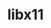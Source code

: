 ---
title: "libx11"
layout: cache
categories: [package, develop-2024-02-04]
meta: {"versions": ["1.8.7"], "compilers": ["gcc@=11.1.0", "gcc@=11.4.0", "gcc@=7.3.1", "gcc@=9.4.0"], "oss": ["amzn2", "ubuntu20.04", "ubuntu22.04"], "platforms": ["linux"], "targets": ["aarch64", "neoverse_n1", "neoverse_v1", "neoverse_v2", "ppc64le", "x86_64_v3"], "stacks": ["aws-isc", "aws-isc-aarch64", "data-vis-sdk", "e4s", "e4s-neoverse-v2", "e4s-neoverse_v1", "e4s-power", "e4s-rocm-external", "ml-linux-x86_64-rocm", "root"], "num_specs": 11, "num_specs_by_stack": {"root": 11, "aws-isc-aarch64": 2, "aws-isc": 1, "e4s-neoverse_v1": 1, "e4s-power": 1, "data-vis-sdk": 2, "e4s": 2, "e4s-rocm-external": 1, "e4s-neoverse-v2": 1, "ml-linux-x86_64-rocm": 1}}
spec_details: [{"hash": "iwn6nsm4duilfhjxg6vwhokz6yk3i4gw", "compiler": "gcc@=7.3.1", "versions": ["1.8.7"], "os": "amzn2", "platform": "linux", "target": "aarch64", "variants": ["build_system=autotools"], "stacks": ["root", "aws-isc-aarch64"], "size": "-", "tarball": "https://binaries.spack.io/develop-2024-02-04/build_cache/linux-amzn2-aarch64/gcc-7.3.1/libx11-1.8.7/linux-amzn2-aarch64-gcc-7.3.1-libx11-1.8.7-iwn6nsm4duilfhjxg6vwhokz6yk3i4gw.spack"}, {"hash": "yybxvjgdmlpizkvc3qftmgnswzr6wwve", "compiler": "gcc@=7.3.1", "versions": ["1.8.7"], "os": "amzn2", "platform": "linux", "target": "neoverse_n1", "variants": ["build_system=autotools"], "stacks": ["root", "aws-isc-aarch64"], "size": "-", "tarball": "https://binaries.spack.io/develop-2024-02-04/build_cache/linux-amzn2-neoverse_n1/gcc-7.3.1/libx11-1.8.7/linux-amzn2-neoverse_n1-gcc-7.3.1-libx11-1.8.7-yybxvjgdmlpizkvc3qftmgnswzr6wwve.spack"}, {"hash": "67rxz4z23r2fjza4qgl6j4pc2db5ew7y", "compiler": "gcc@=7.3.1", "versions": ["1.8.7"], "os": "amzn2", "platform": "linux", "target": "x86_64_v3", "variants": ["build_system=autotools"], "stacks": ["root", "aws-isc"], "size": "-", "tarball": "https://binaries.spack.io/develop-2024-02-04/build_cache/linux-amzn2-x86_64_v3/gcc-7.3.1/libx11-1.8.7/linux-amzn2-x86_64_v3-gcc-7.3.1-libx11-1.8.7-67rxz4z23r2fjza4qgl6j4pc2db5ew7y.spack"}, {"hash": "vd72cfcyhmbk4h6qikkupjqibb6wtrnu", "compiler": "gcc@=11.4.0", "versions": ["1.8.7"], "os": "ubuntu20.04", "platform": "linux", "target": "neoverse_v1", "variants": ["build_system=autotools"], "stacks": ["root", "e4s-neoverse_v1"], "size": "-", "tarball": "https://binaries.spack.io/develop-2024-02-04/build_cache/linux-ubuntu20.04-neoverse_v1/gcc-11.4.0/libx11-1.8.7/linux-ubuntu20.04-neoverse_v1-gcc-11.4.0-libx11-1.8.7-vd72cfcyhmbk4h6qikkupjqibb6wtrnu.spack"}, {"hash": "3yl3jarjtyuwamfobdro3fipet2dzs4l", "compiler": "gcc@=9.4.0", "versions": ["1.8.7"], "os": "ubuntu20.04", "platform": "linux", "target": "ppc64le", "variants": ["build_system=autotools"], "stacks": ["root", "e4s-power"], "size": "-", "tarball": "https://binaries.spack.io/develop-2024-02-04/build_cache/linux-ubuntu20.04-ppc64le/gcc-9.4.0/libx11-1.8.7/linux-ubuntu20.04-ppc64le-gcc-9.4.0-libx11-1.8.7-3yl3jarjtyuwamfobdro3fipet2dzs4l.spack"}, {"hash": "4223hvtqgbvfplush4zg2e77fjs7pvtj", "compiler": "gcc@=11.1.0", "versions": ["1.8.7"], "os": "ubuntu20.04", "platform": "linux", "target": "x86_64_v3", "variants": ["build_system=autotools"], "stacks": ["root", "data-vis-sdk"], "size": "-", "tarball": "https://binaries.spack.io/develop-2024-02-04/build_cache/linux-ubuntu20.04-x86_64_v3/gcc-11.1.0/libx11-1.8.7/linux-ubuntu20.04-x86_64_v3-gcc-11.1.0-libx11-1.8.7-4223hvtqgbvfplush4zg2e77fjs7pvtj.spack"}, {"hash": "wfinazuux6jdfihvvn3ci6m6lrylxmpd", "compiler": "gcc@=11.1.0", "versions": ["1.8.7"], "os": "ubuntu20.04", "platform": "linux", "target": "x86_64_v3", "variants": ["build_system=autotools"], "stacks": ["root", "data-vis-sdk"], "size": "-", "tarball": "https://binaries.spack.io/develop-2024-02-04/build_cache/linux-ubuntu20.04-x86_64_v3/gcc-11.1.0/libx11-1.8.7/linux-ubuntu20.04-x86_64_v3-gcc-11.1.0-libx11-1.8.7-wfinazuux6jdfihvvn3ci6m6lrylxmpd.spack"}, {"hash": "fmb74dptj2zdlkpillxtzt5i2ukfd37t", "compiler": "gcc@=11.4.0", "versions": ["1.8.7"], "os": "ubuntu20.04", "platform": "linux", "target": "x86_64_v3", "variants": ["build_system=autotools"], "stacks": ["root", "e4s", "e4s-rocm-external"], "size": "-", "tarball": "https://binaries.spack.io/develop-2024-02-04/build_cache/linux-ubuntu20.04-x86_64_v3/gcc-11.4.0/libx11-1.8.7/linux-ubuntu20.04-x86_64_v3-gcc-11.4.0-libx11-1.8.7-fmb74dptj2zdlkpillxtzt5i2ukfd37t.spack"}, {"hash": "agb365vgeamktuynctblzvfzggyaw3ub", "compiler": "gcc@=11.4.0", "versions": ["1.8.7"], "os": "ubuntu20.04", "platform": "linux", "target": "x86_64_v3", "variants": ["build_system=autotools"], "stacks": ["root", "e4s"], "size": "-", "tarball": "https://binaries.spack.io/develop-2024-02-04/build_cache/linux-ubuntu20.04-x86_64_v3/gcc-11.4.0/libx11-1.8.7/linux-ubuntu20.04-x86_64_v3-gcc-11.4.0-libx11-1.8.7-agb365vgeamktuynctblzvfzggyaw3ub.spack"}, {"hash": "ynlmnuwtqhkpjesrnlcd5dwdjkohq42x", "compiler": "gcc@=11.4.0", "versions": ["1.8.7"], "os": "ubuntu22.04", "platform": "linux", "target": "neoverse_v2", "variants": ["build_system=autotools"], "stacks": ["root", "e4s-neoverse-v2"], "size": "-", "tarball": "https://binaries.spack.io/develop-2024-02-04/build_cache/linux-ubuntu22.04-neoverse_v2/gcc-11.4.0/libx11-1.8.7/linux-ubuntu22.04-neoverse_v2-gcc-11.4.0-libx11-1.8.7-ynlmnuwtqhkpjesrnlcd5dwdjkohq42x.spack"}, {"hash": "55ovrxpqzgp3snrt3yyeufv5xxaydcsz", "compiler": "gcc@=11.4.0", "versions": ["1.8.7"], "os": "ubuntu22.04", "platform": "linux", "target": "x86_64_v3", "variants": ["build_system=autotools"], "stacks": ["root", "ml-linux-x86_64-rocm"], "size": "-", "tarball": "https://binaries.spack.io/develop-2024-02-04/build_cache/linux-ubuntu22.04-x86_64_v3/gcc-11.4.0/libx11-1.8.7/linux-ubuntu22.04-x86_64_v3-gcc-11.4.0-libx11-1.8.7-55ovrxpqzgp3snrt3yyeufv5xxaydcsz.spack"}]
---